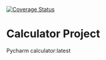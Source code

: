 [![Coverage Status](https://coveralls.io/repos/github/wmduggan41/calculator2/badge.svg?t=8pJEoL)](https://coveralls.io/github/wmduggan41/calculator2)

# Calculator Project
Pycharm calculator:latest

